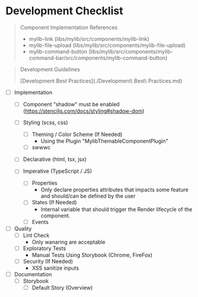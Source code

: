 # Development Checklist

> Component Implementation References
>
> - mylib-link (libs/mylib/src/components/mylib-link)
> - mylib-file-upload (libs/mylib/src/components/mylib-file-upload)
> - mylib-command-button (libs/mylib/src/components/mylib-command-bar/src/components/mylib-command-button)

> Development Guidelines
>
> [Development Best Practices](./Development\ Best\ Practices.md)

- [ ] Implementation
  - [ ] Component "shadow" must be enabled (<https://stenciljs.com/docs/styling#shadow-dom>)
  - [ ] Styling (scss, css)
    - [ ] Theming / Color Scheme (If Needed)
      - Using the Plugin "MylibThemableComponentPlugin"
    - [ ] swwwc

  - [ ] Declarative (html, tsx, jsx)

  - [ ] Imperative (TypeScript / JS)
    - [ ] Properties
      - Only declare properties attributes that impacts some feature and should/can be defined by the user
    - [ ] States (If Needed)
      - Internal variable that should trigger the Render lifecycle of the component.
    - [ ] Events

- [ ] Quality
  - [ ] Lint Check
    - Only wanaring are acceptable
  - [ ] Exploratory Tests
    - Manual Tests Using Storybook (Chrome, FireFox)
  - [ ] Security (If Needed)
    - XSS sanitize inputs

- [ ] Documentation
  - [ ] Storybook
    - [ ] Default Story (Overview)
